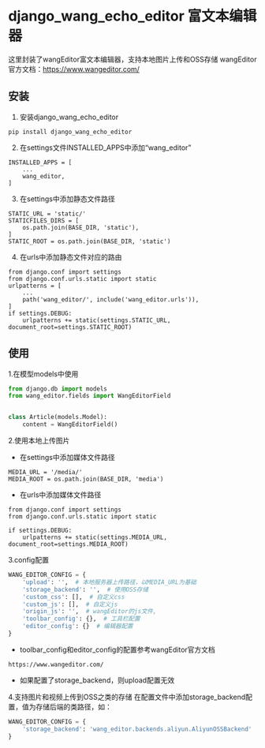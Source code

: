 # django_wang_echo_editor 富文本编辑器
这里封装了wangEditor富文本编辑器，支持本地图片上传和OSS存储
wangEditor官方文档：https://www.wangeditor.com/

## 安装

1. 安装django_wang_echo_editor 

```shell
pip install django_wang_echo_editor
```

2. 在settings文件INSTALLED_APPS中添加“wang_editor”

```text
INSTALLED_APPS = [
    ...
    wang_editor,
]
```

3. 在settings中添加静态文件路径

```text
STATIC_URL = 'static/'
STATICFILES_DIRS = [
    os.path.join(BASE_DIR, 'static'),
]
STATIC_ROOT = os.path.join(BASE_DIR, 'static')
```

4. 在urls中添加静态文件对应的路由

```text
from django.conf import settings
from django.conf.urls.static import static
urlpatterns = [
    ...
    path('wang_editor/', include('wang_editor.urls')),
]
if settings.DEBUG:
    urlpatterns += static(settings.STATIC_URL, document_root=settings.STATIC_ROOT)
```

## 使用

1.在模型models中使用

```python
from django.db import models
from wang_editor.fields import WangEditorField


class Article(models.Model):
    content = WangEditorField()
```

2.使用本地上传图片

- 在settings中添加媒体文件路径

```text
MEDIA_URL = '/media/'
MEDIA_ROOT = os.path.join(BASE_DIR, 'media')
```

- 在urls中添加媒体文件路径

```text
from django.conf import settings
from django.conf.urls.static import static

if settings.DEBUG:
    urlpatterns += static(settings.MEDIA_URL, document_root=settings.MEDIA_ROOT)
```

3.config配置

```python
WANG_EDITOR_CONFIG = {
    'upload': '',  # 本地服务器上传路径，以MEDIA_URL为基础
    'storage_backend': '',  # 使用OSS存储
    'custom_css': [],  # 自定义css
    'custom_js': [],  # 自定义js
    'origin_js': '',  # wangEditor的js文件,
    'toolbar_config': {},  # 工具栏配置
    'editor_config': {}  # 编辑器配置
}
```
- toolbar_config和editor_config的配置参考wangEditor官方文档
```text
https://www.wangeditor.com/
```
- 如果配置了storage_backend，则upload配置无效

4.支持图片和视频上传到OSS之类的存储
在配置文件中添加storage_backend配置，值为存储后端的类路径，如：

```python
WANG_EDITOR_CONFIG = {
    'storage_backend': 'wang_editor.backends.aliyun.AliyunOSSBackend'
}
```